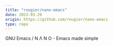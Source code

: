 ```yaml
---
title: "rougier/nano-emacs"
date: 2023-03-29
origin: https://github.com/rougier/nano-emacs
type: repo
---
```


GNU Emacs / N Λ N O - Emacs made simple